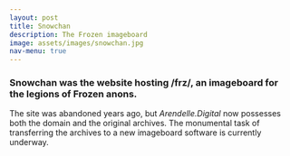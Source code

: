 ```yaml
---
layout: post
title: Snowchan
description: The Frozen imageboard
image: assets/images/snowchan.jpg
nav-menu: true
---
```


### Snowchan was the website hosting /frz/, an imageboard for the legions of Frozen anons.

The site was abandoned years ago, but *Arendelle.Digital* now possesses both the domain and
the original archives. The monumental task of transferring the archives to a new imageboard
software is currently underway.
